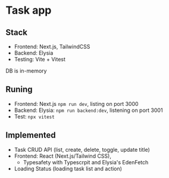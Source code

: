 # Task app

## Stack

- Frontend: Next.js, TailwindCSS
- Backend: Elysia
- Testing: Vite + Vitest

DB is in-memory

## Runing

- Frontend: Next.js `npm run dev`, listing on port 3000
- Backend: Elysia: `npm run backend:dev`, listening on port 3001
- Test: `npx vitest`

## Implemented

- Task CRUD API (list, create, delete, toggle, update title)
- Frontend: React (Next.js/Tailwind CSS),
  - Typesafety with Typescrpit and Elysia's EdenFetch
- Loading Status (loading task list and action)
